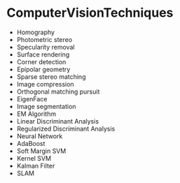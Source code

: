 # ComputerVisionTechniques

 - Homography
 - Photometric stereo
 - Specularity removal
 - Surface rendering
 - Corner detection 
 - Epipolar geometry
 - Sparse stereo matching 
 - Image compression
 - Orthogonal matching pursuit
 - EigenFace
 - Image segmentation
 - EM Algorithm
 - Linear Discriminant Analysis
 - Regularized Discriminant Analysis
 - Neural Network
 - AdaBoost
 - Soft Margin SVM
 - Kernel SVM
 - Kalman Filter
 - SLAM
